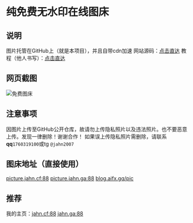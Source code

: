 # 纯免费无水印在线图床
## 说明
图片托管在GitHub上（就是本项目），并且自带cdn加速
网站源码：[点击直达](https://github.com/yumusb/autoPicCdn/)
教程（他人书写）：[点击直达](https://www.qwas.top/p/img.html/)
## 网页截图
![免费图床](https://cdn.jsdelivr.net/gh/jahn2007/picture@ba462160e3f90f05b5b84b2fc3c8322964e529ec/2021/03/13/111f22eea88418305228d4a135c4a276.png)
## 注意事项
因图片上传至GitHub公开仓库，故请勿上传隐私照片以及违法照片。也不要恶意上传。发现一律删除！谢谢合作！
如果误上传隐私照片需删除，请联系**qq**`1760319100`或tg `@jahn2007`
## 图床地址（直接使用）
[picture.jahn.cf:88](picture.jahn.cf:88/)
[picture.jahn.ga:88](picture.jahn.ga:88/)
[blog.aifx.gq/pic](blog.aifx.gq/pic)
## 推荐
我的主页：[jahn.cf:88](jahn.cf:88) [jahn.ga:88](jahn.ga:88)
